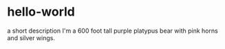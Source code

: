 # hello-world
a short description
I'm a 600 foot tall purple platypus bear with pink horns and silver wings.
